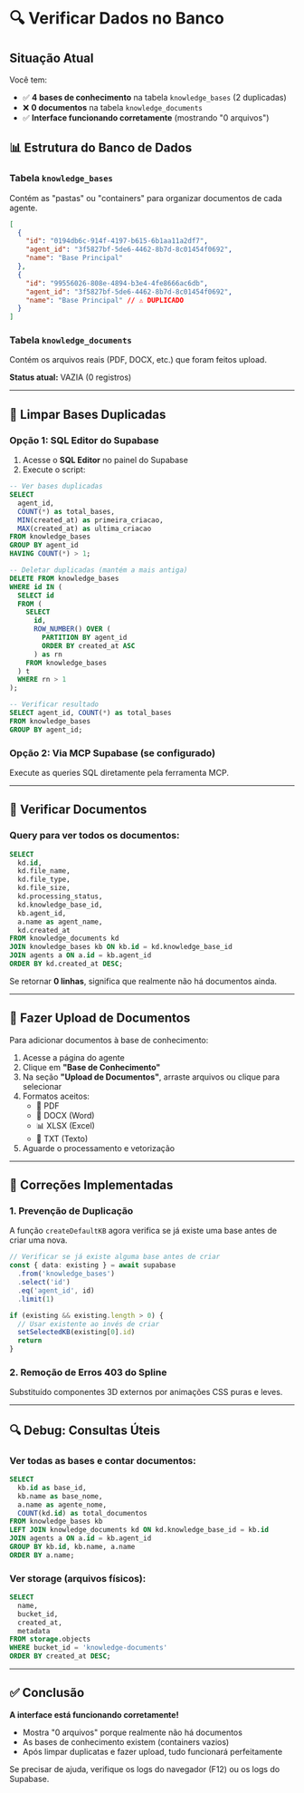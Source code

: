 # 🔍 Verificar Dados no Banco

## Situação Atual

Você tem:
- ✅ **4 bases de conhecimento** na tabela `knowledge_bases` (2 duplicadas)
- ❌ **0 documentos** na tabela `knowledge_documents`
- ✅ **Interface funcionando corretamente** (mostrando "0 arquivos")

## 📊 Estrutura do Banco de Dados

### Tabela `knowledge_bases`
Contém as "pastas" ou "containers" para organizar documentos de cada agente.

```json
[
  {
    "id": "0194db6c-914f-4197-b615-6b1aa11a2df7",
    "agent_id": "3f5827bf-5de6-4462-8b7d-8c01454f0692",
    "name": "Base Principal"
  },
  {
    "id": "99556026-808e-4894-b3e4-4fe8666ac6db",
    "agent_id": "3f5827bf-5de6-4462-8b7d-8c01454f0692",
    "name": "Base Principal" // ⚠️ DUPLICADO
  }
]
```

### Tabela `knowledge_documents`
Contém os arquivos reais (PDF, DOCX, etc.) que foram feitos upload.

**Status atual:** VAZIA (0 registros)

---

## 🧹 Limpar Bases Duplicadas

### Opção 1: SQL Editor do Supabase

1. Acesse o **SQL Editor** no painel do Supabase
2. Execute o script:

```sql
-- Ver bases duplicadas
SELECT 
  agent_id,
  COUNT(*) as total_bases,
  MIN(created_at) as primeira_criacao,
  MAX(created_at) as ultima_criacao
FROM knowledge_bases
GROUP BY agent_id
HAVING COUNT(*) > 1;

-- Deletar duplicadas (mantém a mais antiga)
DELETE FROM knowledge_bases
WHERE id IN (
  SELECT id 
  FROM (
    SELECT 
      id,
      ROW_NUMBER() OVER (
        PARTITION BY agent_id 
        ORDER BY created_at ASC
      ) as rn
    FROM knowledge_bases
  ) t
  WHERE rn > 1
);

-- Verificar resultado
SELECT agent_id, COUNT(*) as total_bases
FROM knowledge_bases
GROUP BY agent_id;
```

### Opção 2: Via MCP Supabase (se configurado)

Execute as queries SQL diretamente pela ferramenta MCP.

---

## 📁 Verificar Documentos

### Query para ver todos os documentos:

```sql
SELECT 
  kd.id,
  kd.file_name,
  kd.file_type,
  kd.file_size,
  kd.processing_status,
  kd.knowledge_base_id,
  kb.agent_id,
  a.name as agent_name,
  kd.created_at
FROM knowledge_documents kd
JOIN knowledge_bases kb ON kb.id = kd.knowledge_base_id
JOIN agents a ON a.id = kb.agent_id
ORDER BY kd.created_at DESC;
```

Se retornar **0 linhas**, significa que realmente não há documentos ainda.

---

## 🚀 Fazer Upload de Documentos

Para adicionar documentos à base de conhecimento:

1. Acesse a página do agente
2. Clique em **"Base de Conhecimento"**
3. Na seção **"Upload de Documentos"**, arraste arquivos ou clique para selecionar
4. Formatos aceitos:
   - 📄 PDF
   - 📝 DOCX (Word)
   - 📊 XLSX (Excel)
   - 📃 TXT (Texto)
5. Aguarde o processamento e vetorização

---

## 🔧 Correções Implementadas

### 1. Prevenção de Duplicação
A função `createDefaultKB` agora verifica se já existe uma base antes de criar uma nova.

```typescript
// Verificar se já existe alguma base antes de criar
const { data: existing } = await supabase
  .from('knowledge_bases')
  .select('id')
  .eq('agent_id', id)
  .limit(1)

if (existing && existing.length > 0) {
  // Usar existente ao invés de criar
  setSelectedKB(existing[0].id)
  return
}
```

### 2. Remoção de Erros 403 do Spline
Substituído componentes 3D externos por animações CSS puras e leves.

---

## 🔍 Debug: Consultas Úteis

### Ver todas as bases e contar documentos:

```sql
SELECT 
  kb.id as base_id,
  kb.name as base_nome,
  a.name as agente_nome,
  COUNT(kd.id) as total_documentos
FROM knowledge_bases kb
LEFT JOIN knowledge_documents kd ON kd.knowledge_base_id = kb.id
JOIN agents a ON a.id = kb.agent_id
GROUP BY kb.id, kb.name, a.name
ORDER BY a.name;
```

### Ver storage (arquivos físicos):

```sql
SELECT 
  name,
  bucket_id,
  created_at,
  metadata
FROM storage.objects
WHERE bucket_id = 'knowledge-documents'
ORDER BY created_at DESC;
```

---

## ✅ Conclusão

**A interface está funcionando corretamente!** 

- Mostra "0 arquivos" porque realmente não há documentos
- As bases de conhecimento existem (containers vazios)
- Após limpar duplicatas e fazer upload, tudo funcionará perfeitamente

Se precisar de ajuda, verifique os logs do navegador (F12) ou os logs do Supabase.


